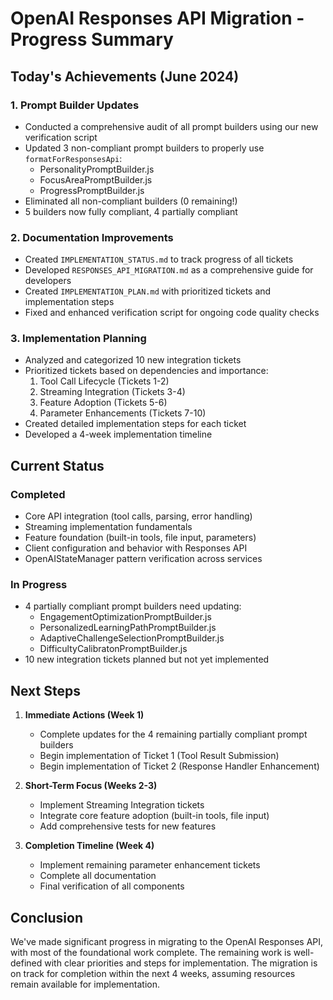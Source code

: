 # OpenAI Responses API Migration - Progress Summary

## Today's Achievements (June 2024)

### 1. Prompt Builder Updates
- Conducted a comprehensive audit of all prompt builders using our new verification script
- Updated 3 non-compliant prompt builders to properly use `formatForResponsesApi`:
  - PersonalityPromptBuilder.js
  - FocusAreaPromptBuilder.js 
  - ProgressPromptBuilder.js
- Eliminated all non-compliant builders (0 remaining!)
- 5 builders now fully compliant, 4 partially compliant

### 2. Documentation Improvements
- Created `IMPLEMENTATION_STATUS.md` to track progress of all tickets
- Developed `RESPONSES_API_MIGRATION.md` as a comprehensive guide for developers
- Created `IMPLEMENTATION_PLAN.md` with prioritized tickets and implementation steps
- Fixed and enhanced verification script for ongoing code quality checks

### 3. Implementation Planning
- Analyzed and categorized 10 new integration tickets
- Prioritized tickets based on dependencies and importance:
  1. Tool Call Lifecycle (Tickets 1-2)
  2. Streaming Integration (Tickets 3-4)
  3. Feature Adoption (Tickets 5-6)
  4. Parameter Enhancements (Tickets 7-10)
- Created detailed implementation steps for each ticket
- Developed a 4-week implementation timeline

## Current Status

### Completed
- Core API integration (tool calls, parsing, error handling)
- Streaming implementation fundamentals
- Feature foundation (built-in tools, file input, parameters)
- Client configuration and behavior with Responses API
- OpenAIStateManager pattern verification across services

### In Progress
- 4 partially compliant prompt builders need updating:
  - EngagementOptimizationPromptBuilder.js
  - PersonalizedLearningPathPromptBuilder.js
  - AdaptiveChallengeSelectionPromptBuilder.js 
  - DifficultyCalibratonPromptBuilder.js
- 10 new integration tickets planned but not yet implemented

## Next Steps

1. **Immediate Actions (Week 1)**
   - Complete updates for the 4 remaining partially compliant prompt builders
   - Begin implementation of Ticket 1 (Tool Result Submission)
   - Begin implementation of Ticket 2 (Response Handler Enhancement)

2. **Short-Term Focus (Weeks 2-3)**
   - Implement Streaming Integration tickets
   - Integrate core feature adoption (built-in tools, file input)
   - Add comprehensive tests for new features

3. **Completion Timeline (Week 4)**
   - Implement remaining parameter enhancement tickets
   - Complete all documentation
   - Final verification of all components

## Conclusion

We've made significant progress in migrating to the OpenAI Responses API, with most of the foundational work complete. The remaining work is well-defined with clear priorities and steps for implementation. The migration is on track for completion within the next 4 weeks, assuming resources remain available for implementation. 